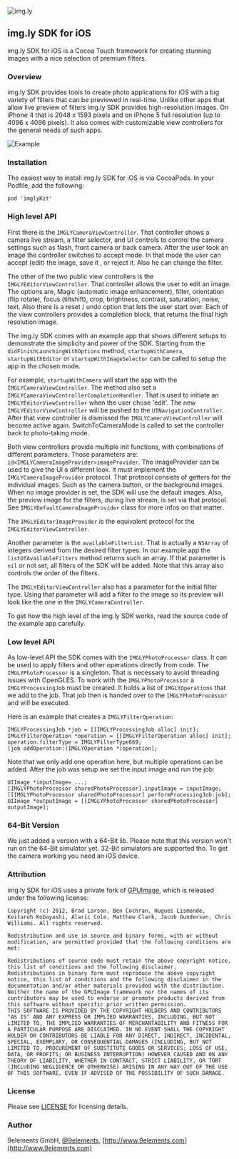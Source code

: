 ![img.ly](http://i.imgur.com/fgH1HRt.png)

## img.ly SDK for iOS

img.ly SDK for iOS is a Cocoa Touch framework for creating stunning images with a nice selection of premium filters.

### Overview

img.ly SDK provides tools to create photo applications for iOS with a big variety of filters that can be previewed in real-time. Unlike other apps that allow live preview of filters img.ly SDK provides high-resolution images. On iPhone 4 that is 2048 x 1593 pixels and on iPhone 5 full resolution (up to 4096 x 4096 pixels). It also comes with customizable view controllers for the general needs of such apps.

![Example](http://i.imgur.com/EorDrpS.png)

### Installation

The easiest way to install img.ly SDK for iOS is via CocoaPods. In your Podfile, add the following:

    pod 'imglyKit'


### High level API

First there is the `IMGLYCameraViewController`. That controller shows a camera live stream, a filter selector, and UI controls to control the camera settings such as flash, front camera or back camera. After the user took an image the controller switches to accept mode. In that mode the user can accept (edit) the image, save it , or reject it. Also he can change the filter.

The other of the two public view controllers is the `IMGLYEditorViewController`. That controller allows the user to edit an image. The options are, Magic (automatic image enhancement), filter, orientation (flip rotate), focus (tiltshift), crop, brightness, contrast, saturation, noise, text. Also there is a reset / undo option that lets the user start over. Each of the view controllers provides a completion block, that returns the final high resolution image.

The img.ly SDK comes with an example app that shows different setups to demonstrate the simplicity and power of the SDK. Starting from the `didFinishLaunchingWithOptions` method, `startupWithCamera`, `startupWithEditor` or `startupWithImageSelector` can be called to setup the app in the chosen mode.

For example, `startupWithCamera` will start the app with the `IMGLYCameraViewController`. The method also set a `IMGLYCameraViewControllerCompletionHandler`. That is used to initiate an `IMGLYEditorViewController` when the user chose 'edit'. The new `IMGLYEditorViewController` will be pushed to the `UINavigationController`. After that view controller is dismissed the `IMGLYCameraViewController` will become active again. SwitchToCameraMode is called to set the controller back to photo-taking mode.

Both view controllers provide multiple init functions, with combinations of different parameters. Those parameters are: `id<IMGLYCameraImageProvider>imageProvider`. The imageProvider can be used to give the UI a different look. It must implement the `IMGLYCameraImageProvider` protocol. That protocol consists of getters for the individual images. Such as the camera button, or the background images. When no image provider is set, the SDK will use the default images. Also, the preview image for the filters, during live stream, is set via that protocol. See `IMGLYDefaultCameraImageProvider` class for more infos on that matter.

The `IMGLYEditorImageProvider` is the equivalent protocol for the `IMGLYEditorViewController`.

Another parameter is the `availableFilterList`. That is actually a `NSArray` of integers derived from the desired filter types. In our example app the `listOfAvailableFilters` method returns such an array. If that parameter is `nil` or not set, all filters of the SDK will be added. Note that this array also controls the order of the filters.

The `IMGLYEditorViewController` also has a parameter for the initial filter type. Using that parameter will add a filter to the image so its preview will look like the one in the `IMGLYCameraController`.

To get how the high level of the img.ly SDK works, read the source code of the example app carefully.


### Low level API

As low-level API the SDK comes with the `IMGLYPhotoProcessor` class. It can be used to apply filters and other operations directly from code. The `IMGLYPhotoProcessor` is a singleton. That is necessary to avoid threading issues with OpenGLES. To work with the `IMGLYPhotoProcessor` a `IMGLYProcessingJob` must be created. It holds a list of `IMGLYOperations` that we add to the job. That job then is handed over to the `IMGLYPhotoProcessor` and will be executed.

Here is an example that creates a `IMGLYFilterOperation`:

    IMGLYProcessingJob *job = [[IMGLYProcessingJob alloc] init];
    IMGLYFilterOperation *operation = [[IMGLYFilterOperation alloc] init];
    operation.filterType = IMGLYFilterType669;
    [job addOperation:(IMGLYOperation *)operation];

Note that we only add one operation here, but multiple operations can be added. After the job was setup we set the input image and run the job:

    UIImage *inputImage= ...;
    [IMGLYPhotoProcessor sharedPhotoProcessor].inputImage = inputImage;
    [[IMGLYPhotoProcessor sharedPhotoProcessor] performProcessingJob:job];
    UIImage *outputImage = [[IMGLYPhotoProcessor sharedPhotoProcessor] outputImage];

### 64-Bit Version

We just added a version with a 64-Bit lib. Please note that this version won't run on the 64-Bit simulator yet.
32-Bit simulators are supported tho. To get the camera working you need an iOS device. 


### Attribution

img.ly SDK for iOS uses a private fork of [GPUImage](https://github.com/BradLarson/GPUImage), which is released under the following license:

    Copyright (c) 2012, Brad Larson, Ben Cochran, Hugues Lismonde, Keitaroh Kobayashi, Alaric Cole, Matthew Clark, Jacob Gundersen, Chris Williams. All rights reserved.

    Redistribution and use in source and binary forms, with or without modification, are permitted provided that the following conditions are met:

    Redistributions of source code must retain the above copyright notice, this list of conditions and the following disclaimer.
    Redistributions in binary form must reproduce the above copyright notice, this list of conditions and the following disclaimer in the documentation and/or other materials provided with the distribution.
    Neither the name of the GPUImage framework nor the names of its contributors may be used to endorse or promote products derived from this software without specific prior written permission.
    THIS SOFTWARE IS PROVIDED BY THE COPYRIGHT HOLDERS AND CONTRIBUTORS "AS IS" AND ANY EXPRESS OR IMPLIED WARRANTIES, INCLUDING, BUT NOT LIMITED TO, THE IMPLIED WARRANTIES OF MERCHANTABILITY AND FITNESS FOR A PARTICULAR PURPOSE ARE DISCLAIMED. IN NO EVENT SHALL THE COPYRIGHT HOLDER OR CONTRIBUTORS BE LIABLE FOR ANY DIRECT, INDIRECT, INCIDENTAL, SPECIAL, EXEMPLARY, OR CONSEQUENTIAL DAMAGES (INCLUDING, BUT NOT LIMITED TO, PROCUREMENT OF SUBSTITUTE GOODS OR SERVICES; LOSS OF USE, DATA, OR PROFITS; OR BUSINESS INTERRUPTION) HOWEVER CAUSED AND ON ANY THEORY OF LIABILITY, WHETHER IN CONTRACT, STRICT LIABILITY, OR TORT (INCLUDING NEGLIGENCE OR OTHERWISE) ARISING IN ANY WAY OUT OF THE USE OF THIS SOFTWARE, EVEN IF ADVISED OF THE POSSIBILITY OF SUCH DAMAGE.


### License

Please see [LICENSE](https://github.com/imgly/imgly-sdk-ios/blob/master/LICENSE) for licensing details.


### Author

9elements GmbH, [@9elements](https://twitter.com/9elements), [http://www.9elements.com](http://www.9elements.com)
